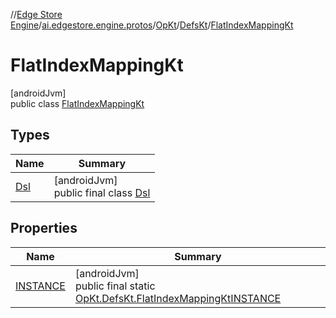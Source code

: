 //[Edge Store Engine](../../../../../index.md)/[ai.edgestore.engine.protos](../../../index.md)/[OpKt](../../index.md)/[DefsKt](../index.md)/[FlatIndexMappingKt](index.md)

# FlatIndexMappingKt

[androidJvm]\
public class [FlatIndexMappingKt](index.md)

## Types

| Name | Summary |
|---|---|
| [Dsl](-dsl/index.md) | [androidJvm]<br>public final class [Dsl](-dsl/index.md) |

## Properties

| Name | Summary |
|---|---|
| [INSTANCE](index.md#-1200096750%2FProperties%2F-89531115) | [androidJvm]<br>public final static [OpKt.DefsKt.FlatIndexMappingKt](index.md)[INSTANCE](index.md#-1200096750%2FProperties%2F-89531115) |

